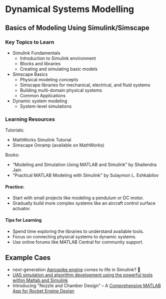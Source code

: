 # Dynamical Systems Modelling

## Basics of Modeling Using Simulink/Simscape

### Key Topics to Learn

- Simulink Fundamentals
  - Introduction to Simulink environment
  - Blocks and libraries
  - Creating and simulating basic models
- Simscape Basics
  - Physical modeling concepts
  - Simscape libraries for mechanical, electrical, and fluid systems
  - Building multi-domain physical systems
  - Common Applications
- Dynamic system modeling
  - System-level simulations

### Learning Resources

Tutorials:
- MathWorks Simulink Tutorial
- Simscape Onramp (available on MathWorks)

Books:
- “Modeling and Simulation Using MATLAB and Simulink” by Shailendra Jain
- “Practical MATLAB Modeling with Simulink” by Sulaymon L. Eshkabilov

#### Practice:
- Start with small projects like modeling a pendulum or DC motor.
- Gradually build more complex systems like an aircraft control surface actuator.
#### Tips for Learning
- Spend time exploring the libraries to understand available tools.
- Focus on connecting physical systems to dynamic systems.
- Use online forums like MATLAB Central for community support.

## Example Caes

- next-generation [Aerospike engine](https://www.linkedin.com/posts/marco-nanni-663180252_thermalflow-fluiddynamics-heattransfer-activity-7335674709457485824-Ohyi/?utm_source=share&utm_medium=member_android&rcm=ACoAAD-ruCgBJnujmeLzmj1X4DpLLTuxktERedQ) comes to life in Simulink? 🚀
- [UAS simulation and algorithm development using the powerful tools within Matlab and Simulink](https://www.linkedin.com/posts/carotenuto-antonio2001_unmanned-aircraft-systems-activity-7336300786286579712-eKyP/?utm_source=share&utm_medium=member_android&rcm=ACoAAD-ruCgBJnujmeLzmj1X4DpLLTuxktERedQ) 
- Introducing "Nozzle and Chamber Design" – A [Comprehensive MATLAB App for Rocket Engine Design](https://www.linkedin.com/posts/udayballingu_rocketpropulsion-aerospaceengineering-nozzledesign-activity-7337189113390931968-sj9P/?utm_source=share&utm_medium=member_android&rcm=ACoAAD-ruCgBJnujmeLzmj1X4DpLLTuxktERedQ)
